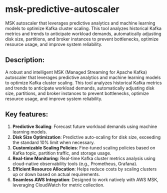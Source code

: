 # msk-predictive-autoscaler

MSK autoscaler that leverages predictive analytics and machine learning models to optimize Kafka cluster scaling. This tool analyzes historical Kafka metrics and trends to anticipate workload demands, automatically adjusting disk size, partitions, and broker instances to prevent bottlenecks, optimize resource usage, and improve system reliability.

## Description:
A robust and intelligent MSK (Managed Streaming for Apache Kafka) autoscaler that leverages predictive analytics and machine learning models to optimize Kafka cluster scaling. This tool analyzes historical Kafka metrics and trends to anticipate workload demands, automatically adjusting disk size, partitions, and broker instances to prevent bottlenecks, optimize resource usage, and improve system reliability.

## Key features:

1. **Predictive Scaling**: Forecast future workload demands using machine learning models.
2. **Disk Size Optimization**: Predictive auto-scaling for disk size, exceeding the standard 10% limit when necessary.
3. **Customizable Scaling Policies**: Fine-tuned scaling policies based on Kafka topic, partition traffic, and storage usage.
4. **Real-time Monitoring**: Real-time Kafka cluster metrics analysis using cloud-native observability tools (e.g., Prometheus, Grafana).
5. **Efficient Resource Allocation**: Helps reduce costs by scaling clusters up or down based on actual requirements.
6. **Seamless AWS Integration**: Designed to work natively with AWS MSK, leveraging CloudWatch for metric collection.
